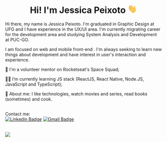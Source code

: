 
# <h1 align="center">Hi! I'm Jessica Peixoto <img src="https://raw.githubusercontent.com/ABSphreak/ABSphreak/master/gifs/Hi.gif" width="30px"></h1>

Hi there, my name is Jessica Peixoto. I'm graduated in Graphic Design at UFG and I have experience in the UX/UI area. I'm currently migrating career for the development area and studying System Analysis and Development at PUC-GO. 

I am focused on web and mobile front-end . I'm always seeking to learn new things about development and have interest in user's interaction and experience.

🚀 I'm a volunteer mentor on Rocketseat's Space Squad;

👩‍💻 I’m currently learning JS stack (ReactJS, React Native, Node.JS, JavaScript and TypeScript);

💬 About me: I like technologies, watch movies and series, read books (sometimes) and cook.

<br/> Contact me: <br/>  [![Linkedin Badge](https://img.shields.io/badge/-JessicaPeixoto-blue?style=flat-square&logo=Linkedin&logoColor=white&link=https://www.linkedin.com/in/jessicafpx/)](https://www.linkedin.com/in/jessicafpx/) [![Gmail Badge](https://img.shields.io/badge/-jessica.fpeixoto@gmail.com-c14438?style=flat-square&logo=Gmail&logoColor=white&link=mailto:jessica.fpeixoto@gmail.com)](mailto:jessica.fpeixoto@gmail.com)

<br/>

<a href="https://github.com/jessicafpx/github-readme-stats">
  <!-- Change the `github-readme-stats.anuraghazra1.vercel.app` to `github-readme-stats.vercel.app`  -->
  <img align="center" src="https://github-readme-stats.vercel.app/api/top-langs/?username=jessicafpx&layout=compact&theme=buefy" />
</a>



